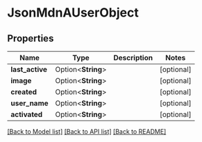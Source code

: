 # JsonMdnAUserObject

## Properties

Name | Type | Description | Notes
------------ | ------------- | ------------- | -------------
**last_active** | Option<**String**> |  | [optional]
**image** | Option<**String**> |  | [optional]
**created** | Option<**String**> |  | [optional]
**user_name** | Option<**String**> |  | [optional]
**activated** | Option<**String**> |  | [optional]

[[Back to Model list]](../README.md#documentation-for-models) [[Back to API list]](../README.md#documentation-for-api-endpoints) [[Back to README]](../README.md)


